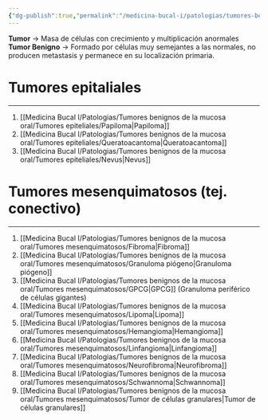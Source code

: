 ```yaml
---
{"dg-publish":true,"permalink":"/medicina-bucal-i/patologias/tumores-benignos-de-la-mucosa-oral/tumores-benignos/"}
---
```


**Tumor** → Masa de células con crecimiento y multiplicación anormales
**Tumor Benigno** → Formado por células muy semejantes a las normales, no producen metastasis y permanece en su localización primaria.

# Tumores epitaliales 
---
1. [[Medicina Bucal I/Patologias/Tumores benignos de la mucosa oral/Tumores epiteliales/Papiloma\|Papiloma]]
2. [[Medicina Bucal I/Patologias/Tumores benignos de la mucosa oral/Tumores epiteliales/Queratoacantoma\|Queratoacantoma]]
3. [[Medicina Bucal I/Patologias/Tumores benignos de la mucosa oral/Tumores epiteliales/Nevus\|Nevus]]

# Tumores mesenquimatosos (tej. conectivo)
---
1. [[Medicina Bucal I/Patologias/Tumores benignos de la mucosa oral/Tumores mesenquimatosos/Fibroma\|Fibroma]]
2. [[Medicina Bucal I/Patologias/Tumores benignos de la mucosa oral/Tumores mesenquimatosos/Granuloma piógeno\|Granuloma piógeno]]
3. [[Medicina Bucal I/Patologias/Tumores benignos de la mucosa oral/Tumores mesenquimatosos/GPCG\|GPCG]] (Granuloma periférico de células gigantes)
4. [[Medicina Bucal I/Patologias/Tumores benignos de la mucosa oral/Tumores mesenquimatosos/Lipoma\|Lipoma]]
5. [[Medicina Bucal I/Patologias/Tumores benignos de la mucosa oral/Tumores mesenquimatosos/Hemangioma\|Hemangioma]]
6. [[Medicina Bucal I/Patologias/Tumores benignos de la mucosa oral/Tumores mesenquimatosos/Linfangioma\|Linfangioma]]
7. [[Medicina Bucal I/Patologias/Tumores benignos de la mucosa oral/Tumores mesenquimatosos/Neurofibroma\|Neurofibroma]]
8. [[Medicina Bucal I/Patologias/Tumores benignos de la mucosa oral/Tumores mesenquimatosos/Schwannoma\|Schwannoma]]
9. [[Medicina Bucal I/Patologias/Tumores benignos de la mucosa oral/Tumores mesenquimatosos/Tumor de células granulares\|Tumor de células granulares]]
